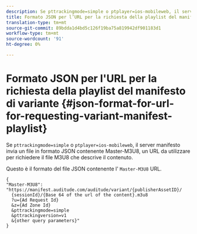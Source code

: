 ```yaml
---
description: Se pttrackingmode=simple o ptplayer=ios-mobileweb, il server manifest invia un file in formato JSON contenente Master-M3U8, un URL da utilizzare per richiedere il file M3U8 che descrive il contenuto.
title: Formato JSON per l’URL per la richiesta della playlist del manifesto di variante
translation-type: tm+mt
source-git-commit: 89bdda1d4bd5c126f19ba75a819942df901183d1
workflow-type: tm+mt
source-wordcount: '91'
ht-degree: 0%

---
```



# Formato JSON per l&#39;URL per la richiesta della playlist del manifesto di variante {#json-format-for-url-for-requesting-variant-manifest-playlist}

Se `pttrackingmode=simple` o `ptplayer=ios-mobileweb`, il server manifesto invia un file in formato JSON contenente Master-M3U8, un URL da utilizzare per richiedere il file M3U8 che descrive il contenuto.

Questo è il formato del file JSON contenente l&#39; `Master-M3U8` URL.

```
{
"Master-M3U8": "https://manifest.auditude.com/auditude/variant/{publisherAssetID}/
  {sessionId}/{Base 64 of the url of the content}.m3u8
  ?u={Ad Request Id}
  &z={Ad Zone Id}
  &pttrackingmode=simple
  &pttrackingversion=v1
  &{other query parameters}"
}
```
